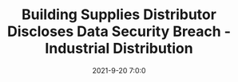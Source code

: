 ---
"title": "Building Supplies Distributor Discloses Data Security Breach - Industrial Distribution"
"date": "2021-9-20 7:0:0"
"feed_name": "GOOGLENEWSINDUSTRIAL"
"feed_website": "https://news.google.com/search?q=industrial%2Bincident&hl=en-US&gl=US&ceid=US:en"
"feed_rss": "https://news.google.com/rss/search?q=industrial%2Bincident&hl=en-US&gl=US&ceid=US:en"
"link": "https://www.inddist.com/business-technology/news/21734761/building-supplies-distributor-discloses-data-security-breach"
"source": "{'href': 'https://www.inddist.com', 'title': 'Industrial Distribution'}"
"file": "_posts/2021-1-1-6aea55c0baea80a53ce73cc7bf1f9293677f5f81.md"
"accident": "0"
"drilling": "0"
"dead": "0"
"injured": "0"
"arrested": "0"
"where": "unknown site"
"causes": "unknown"
"place": "unknown place"
---